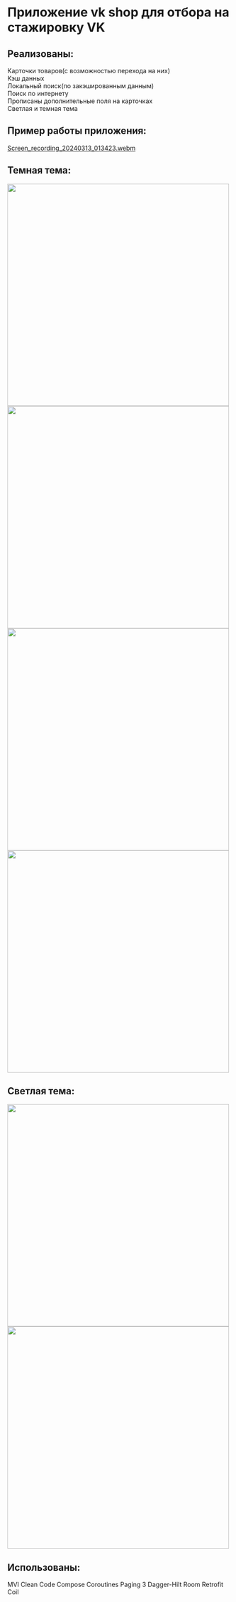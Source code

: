 # Приложение vk shop для отбора на стажировку VK
## Реализованы:  
Карточки товаров(с возможностью перехода на них)  
Кэш данных  
Локальный поиск(по закэшированным данным)  
Поиск по интернету  
Прописаны дополнительные поля на карточках  
Светлая и темная тема

## Пример работы приложения:
[Screen_recording_20240313_013423.webm](https://github.com/CHEYSOFF/VkShop/assets/66472023/05182014-8abd-4221-bdcb-137dd0bf41c6)

## Темная тема:  
<img src="https://github.com/CHEYSOFF/VkShop/assets/66472023/c0e46ab6-e4d2-4d5d-90c5-353cb066095d" height="500">
<img src="https://github.com/CHEYSOFF/VkShop/assets/66472023/78ea289c-4020-41a1-ae72-189ac81be10b" height="500">
<img src="https://github.com/CHEYSOFF/VkShop/assets/66472023/68435a01-2592-4a2b-8f39-e024c5a5a5a2" height="500">
<img src="https://github.com/CHEYSOFF/VkShop/assets/66472023/eb0e66f1-eb71-46ee-acac-c995e43c652e" height="500">
  
## Светлая тема:  
<img src="https://github.com/CHEYSOFF/VkShop/assets/66472023/9da5c63e-69a2-4825-8503-51a5bcddfa12" height="500">
<img src="https://github.com/CHEYSOFF/VkShop/assets/66472023/d70ca0d4-d31c-492a-850c-9ab70943d899" height="500">

## Использованы:
MVI
Clean Code
Compose
Coroutines
Paging 3
Dagger-Hilt
Room
Retrofit
Coil
